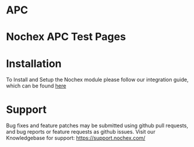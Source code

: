 # APC
Nochex APC Test Pages
============

Installation
============
To Install and Setup the Nochex module please follow our integration guide, 
which can be found <a href="https://ssl.nochex.com/downloads/Automatic%20Payment%20Confirmation%20(APC)%20Guides%20and%20Examples/APC_guide.pdf">here</a>

Support
=====================
Bug fixes and feature patches may be submitted using github pull requests, and bug reports or feature requests as github issues.
Visit our Knowledgebase for support: https://support.nochex.com/ 
